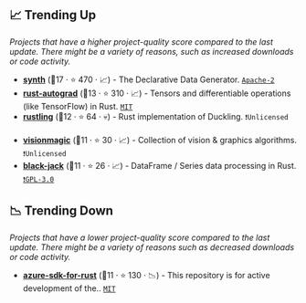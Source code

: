 ## 📈 Trending Up

_Projects that have a higher project-quality score compared to the last update. There might be a variety of reasons, such as increased downloads or code activity._

- <b><a href="https://github.com/getsynth/synth">synth</a></b> (🥈17 ·  ⭐ 470 · 📈) - The Declarative Data Generator. <code><a href="http://bit.ly/3nYMfla">Apache-2</a></code>
- <b><a href="https://github.com/raskr/rust-autograd">rust-autograd</a></b> (🥈13 ·  ⭐ 310 · 📈) - Tensors and differentiable operations (like TensorFlow) in Rust. <code><a href="http://bit.ly/34MBwT8">MIT</a></code>
- <b><a href="https://github.com/snipsco/rustling">rustling</a></b> (🥈12 ·  ⭐ 64 · 💀) - Rust implementation of Duckling. <code>❗Unlicensed</code> <code><img src="🎁" style="display:inline;" width="13" height="13"></code>
- <b><a href="https://github.com/visioncortex/visionmagic">visionmagic</a></b> (🥉11 ·  ⭐ 30 · 📈) - Collection of vision & graphics algorithms. <code>❗Unlicensed</code>
- <b><a href="https://github.com/milesgranger/black-jack">black-jack</a></b> (🥈11 ·  ⭐ 26 · 📈) - DataFrame / Series data processing in Rust. <code><a href="http://bit.ly/2M0xdwT">❗️GPL-3.0</a></code>

## 📉 Trending Down

_Projects that have a lower project-quality score compared to the last update. There might be a variety of reasons such as decreased downloads or code activity._

- <b><a href="https://github.com/Azure/azure-sdk-for-rust">azure-sdk-for-rust</a></b> (🥈11 ·  ⭐ 130 · 📉) - This repository is for active development of the.. <code><a href="http://bit.ly/34MBwT8">MIT</a></code> <code><img src="🎁" style="display:inline;" width="13" height="13"></code>

